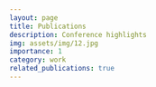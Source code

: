 ```yaml
---
layout: page
title: Publications
description: Conference highlights 
img: assets/img/12.jpg
importance: 1
category: work
related_publications: true
---
```


